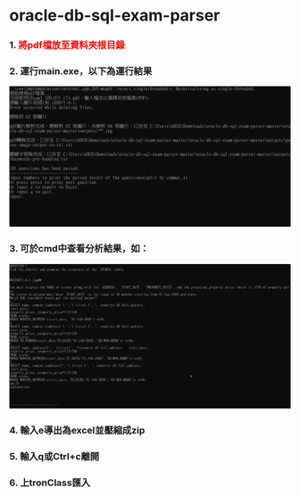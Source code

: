 # oracle-db-sql-exam-parser

### 1. <span style="color:red">將pdf檔放至資料夾根目錄</span>

### 2. 運行main.exe，以下為運行結果

![Alt text](image.png)

### 3. 可於cmd中查看分析結果，如：

![Alt text](image-1.png)

### 4. 輸入e導出為excel並壓縮成zip
### 5. 輸入q或Ctrl+c離開
### 6. 上tronClass匯入